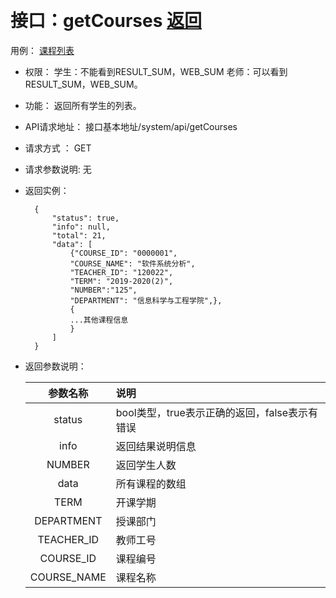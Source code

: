 ﻿﻿<!-- markdownlint-disable MD033-->
<!-- 禁止MD033类型的警告 https://www.npmjs.com/package/markdownlint -->

# 接口：getCourses  [返回](../README.md)
用例： [课程列表](../用例/Course_list.md)

- 权限：
    学生：不能看到RESULT_SUM，WEB_SUM
    老师：可以看到RESULT_SUM，WEB_SUM。

- 功能：
    返回所有学生的列表。

- API请求地址：
   接口基本地址/system/api/getCourses

- 请求方式 ：
    GET

- 请求参数说明:
    无

- 返回实例：

        {
            "status": true,
            "info": null,
            "total": 21,
            "data": [
                {"COURSE_ID": "0000001",
                "COURSE_NAME": "软件系统分析",
                "TEACHER_ID": "120022",
                "TERM": "2019-2020(2)",
                "NUMBER":"125",
                "DEPARTMENT": "信息科学与工程学院",},
                {
                ...其他课程信息
                }
            ]
        }

- 返回参数说明：

  |参数名称|说明|
  |:---------:|:--------------------------------------------------------|
  |status|bool类型，true表示正确的返回，false表示有错误|
  |info|返回结果说明信息|
  |NUMBER|返回学生人数|
  |data|所有课程的数组|
  |TERM|开课学期|
  |DEPARTMENT|授课部门|
  |TEACHER_ID|教师工号|
  |COURSE_ID|课程编号|
  |COURSE_NAME|课程名称|
